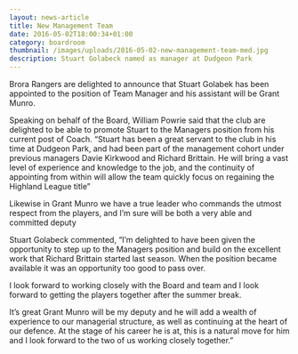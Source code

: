 ```yaml
---
layout: news-article
title: New Management Team
date: 2016-05-02T18:00:34+01:00
category: boardroom
thumbnail: /images/uploads/2016-05-02-new-management-team-med.jpg
description: Stuart Golabeck named as manager at Dudgeon Park
---
```

Brora Rangers are delighted to announce that Stuart Golabek has been appointed to the position of Team Manager and his assistant will be Grant Munro.

Speaking on behalf of the Board, William Powrie said that the club are delighted to be able to promote Stuart to the Managers position from his current post of Coach. “Stuart has been a great servant to the club in his time at Dudgeon Park, and had been part of the management cohort under previous managers Davie Kirkwood and Richard Brittain. He will bring a vast level of experience and knowledge to the job, and the continuity of appointing from within will allow the team quickly focus on regaining the Highland League title”

Likewise in Grant Munro we have a true leader who commands the utmost respect from the players, and I’m sure will be both a very able and committed deputy

Stuart Golabeck commented, “I’m delighted to have been given the opportunity to step up to the Managers position and build on the excellent work that Richard Brittain started last season. When the position became available it was an opportunity too good to pass over.

I look forward to working closely with the Board and team and I look forward to getting the players together after the summer break.

It’s great Grant Munro will be my deputy and he will add a wealth of experience to our managerial structure, as well as continuing at the heart of our defence. At the stage of his career he is at, this is a natural move for him and I look forward to the two of us working closely together.”
